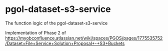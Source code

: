 # pgol-dataset-s3-service
The function logic of the pgol-dataset-s3-service

Implementation of Phase 2 of https://myobconfluence.atlassian.net/wiki/spaces/PGOS/pages/1775535752/Dataset+File+Service+Solution+Proposal+-+S3+Buckets
